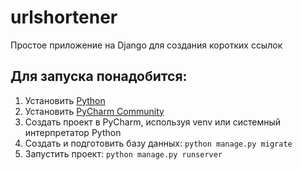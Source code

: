 # urlshortener
Простое приложение на Django для создания коротких ссылок

## Для запуска понадобится:
1. Установить [Python](https://www.python.org/downloads/)
2. Установить [PyCharm Community](https://www.jetbrains.com/ru-ru/pycharm/download/)
3. Создать проект в PyCharm, используя venv или системный интерпретатор Python
4. Создать и подготовить базу данных: `python manage.py migrate`
5. Запустить проект: `python manage.py runserver`
